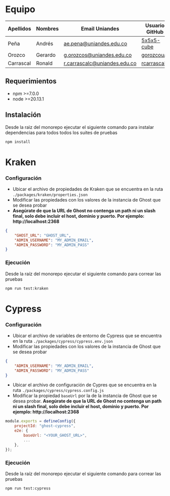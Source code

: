 # Equipo

| Apellidos | Nombres | Email Uniandes               | Usuario GitHub                                |
| --------- | ------- | ---------------------------- | --------------------------------------------- |
| Peña      | Andrés  | ae.pena@uniandes.edu.co      | [5x5x5-cube](https://github.com/5x5x5-cube)   |
| Orozco    | Gerardo | g.orozcos@uniandes.edu.co    | [gorozcoua](https://github.com/gorozcoua)     |
| Carrascal | Ronald  | r.carrascalc@uniandes.edu.co | [rcarrascalc](https://github.com/rcarrascalc) |

## Requerimientos

-   npm >=7.0.0
-   node >=20.13.1

## Instalación

Desde la raìz del monorepo ejecutar el siguiente comando para instalar dependencias para todos todos los suites de pruebas

```sh
npm install
```

# Kraken

### Configuración

-   Ubicar el archivo de propiedades de Kraken que se encuentra en la ruta `./packages/kraken/properties.json`
-   Modificar las propiedades con los valores de la instancia de Ghost que se desea probar
-   **Asegúrate de que la URL de Ghost no contenga un path ni un slash final, solo debe incluir el host, dominio y puerto. Por ejemplo: http://localhost:2368**

```json
{
    "GHOST_URL": "GHOST_URL",
    "ADMIN_USERNAME": "MY_ADMIN_EMAIL",
    "ADMIN_PASSWORD": "MY_ADMIN_PASS"
}
```

### Ejecución

Desde la raíz del monorepo ejecutar el siguiente comando para correar las pruebas

```sh
npm run test:kraken
```

# Cypress

### Configuración

-   Ubicar el archivo de variables de entorno de Cypress que se encuentra en la ruta `./packages/cypress/cypress.env.json`
-   Modificar las propiedades con los valores de la instancia de Ghost que se desea probar

```json
{
    "ADMIN_USERNAME": "MY_ADMIN_EMAIL",
    "ADMIN_PASSWORD": "MY_ADMIN_PASS"
}
```

-   Ubicar el archivo de configuración de Cypres que se encuentra en la ruta `./packages/cypress/cypress.config.js`
-   Modificar la propiedad `baseUrl` por la de la instancia de Ghost que se desea probar. **Asegúrate de que la URL de Ghost no contenga un path ni un slash final, solo debe incluir el host, dominio y puerto. Por ejemplo: http://localhost:2368**

```javascript
module.exports = defineConfig({
    projectId: "ghost-cypress",
    e2e: {
        baseUrl: "<YOUR_GHOST_URL>",
        ...
    },
});
```

### Ejecución

Desde la raíz del monorepo ejecutar el siguiente comando para correar las pruebas

```sh
npm run test:cypress
```
